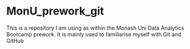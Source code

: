 # MonU_prework_git
This is a repository I am using as within the Monash Uni Data Analytics Bootcamp prework. It is mainly used to familiarise myself with Git and GitHub
